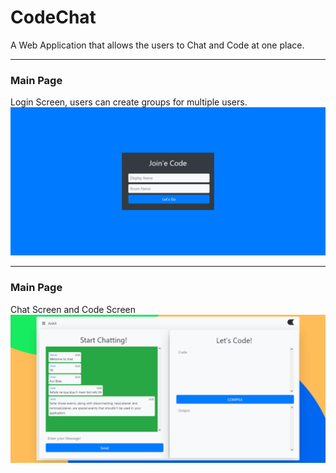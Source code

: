 # CodeChat
A Web Application that allows the users to Chat and Code at one place.


<hr>

<h3>Main Page</h3>
Login Screen, users can create groups for multiple users.
<img src="snaps/ss2.png">

<hr>

<h3>Main Page</h3>
Chat Screen and Code Screen
<img src="snaps/ss1.png">
